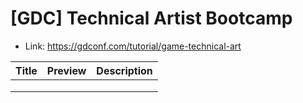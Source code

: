 # [GDC] Technical Artist Bootcamp

- Link: https://gdconf.com/tutorial/game-technical-art





| Title | Preview | Description |
| ----- | ------- | ----------- |
|       |         |             |
|       |         |             |
|       |         |             |





